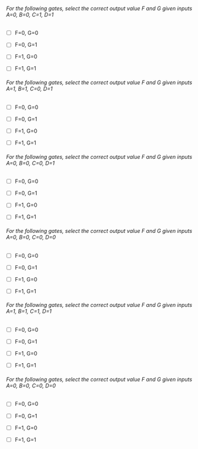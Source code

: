 ###### For the following gates, select the correct output value F and G given inputs A=0, B=0, C=1, D=1
-[ ] F=0, G=0
-[ ] F=0, G=1
-[ ] F=1, G=0
-[ ] F=1, G=1


###### For the following gates, select the correct output value F and G given inputs A=1, B=1, C=0, D=1
-[ ] F=0, G=0
-[ ] F=0, G=1
-[ ] F=1, G=0
-[ ] F=1, G=1


###### For the following gates, select the correct output value F and G given inputs A=0, B=0, C=0, D=1
-[ ] F=0, G=0
-[ ] F=0, G=1
-[ ] F=1, G=0
-[ ] F=1, G=1


###### For the following gates, select the correct output value F and G given inputs A=0, B=0, C=0, D=0
-[ ] F=0, G=0
-[ ] F=0, G=1
-[ ] F=1, G=0
-[ ] F=1, G=1


###### For the following gates, select the correct output value F and G given inputs A=1, B=1, C=1, D=1
-[ ] F=0, G=0
-[ ] F=0, G=1
-[ ] F=1, G=0
-[ ] F=1, G=1


###### For the following gates, select the correct output value F and G given inputs A=0, B=0, C=0, D=0
-[ ] F=0, G=0
-[ ] F=0, G=1
-[ ] F=1, G=0
-[ ] F=1, G=1

